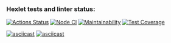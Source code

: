 ### Hexlet tests and linter status:
[![Actions Status](https://github.com/mkh1n/frontend-project-46/workflows/hexlet-check/badge.svg)](https://github.com/mkh1n/frontend-project-46/actions)
[![Node CI](https://github.com/mkh1n/frontend-project-46/actions/workflows/node.js.yml/badge.svg)](https://github.com/mkh1n/frontend-project-46/actions/workflows/node.js.yml)
[![Maintainability](https://api.codeclimate.com/v1/badges/bf7daa4ed2ce39ec5983/maintainability)](https://codeclimate.com/github/mkh1n/frontend-project-46/maintainability)
[![Test Coverage](https://api.codeclimate.com/v1/badges/bf7daa4ed2ce39ec5983/test_coverage)](https://codeclimate.com/github/mkh1n/frontend-project-46/test_coverage)

[![asciicast](https://asciinema.org/a/559539.svg)](https://asciinema.org/a/559539)
[![asciicast](https://asciinema.org/a/FK1z53vS7ruwMMCPHDgW03tZY.svg)](https://asciinema.org/a/FK1z53vS7ruwMMCPHDgW03tZY)